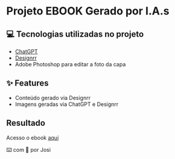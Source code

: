 
# Projeto EBOOK Gerado por I.A.s


## 💻 Tecnologias utilizadas no projeto

- [ChatGPT](https://chat.openai.com/) 
- [Designrr](https://app.designrr.io/)
- Adobe Photoshop para editar a foto da capa

## ✨ Features

- Conteúdo gerado via Designrr
- Imagens geradas via ChatGPT e Designrr

</div>

## Resultado

Acesso o ebook [aqui](https://designrr.page/?id=428842&token=1254579868&h=3026)

⌨️ com 💜 por Josi
